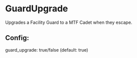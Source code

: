# GuardUpgrade

Upgrades a Facility Guard to a MTF Cadet when they escape.

Config:
------
guard_upgrade: true/false (default: true)
